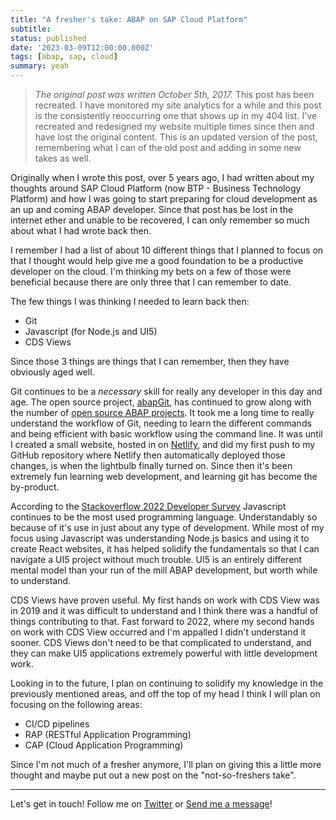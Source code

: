 ```yaml
---
title: "A fresher's take: ABAP on SAP Cloud Platform"
subtitle: 
status: published
date: '2023-03-09T12:00:00.000Z'
tags: [abap, sap, cloud]
summary: yeah
---
```


> *The original post was written October 5th, 2017.* This post has been recreated. I have monitored my site analytics for a while and this post is the consistently reoccurring one that shows up in my 404 list. I've recreated and redesigned my website multiple times since then and have lost the original content. This is an updated version of the post, remembering what I can of the old post and adding in some new takes as well.

Originally when I wrote this post, over 5 years ago, I had written about my thoughts around SAP Cloud Platform (now BTP - Business Technology Platform) and how I was going to start preparing for cloud development as an up and coming ABAP developer. Since that post has be lost in the internet ether and unable to be recovered, I can only remember so much about what I had wrote back then.

I remember I had a list of about 10 different things that I planned to focus on that I thought would help give me a good foundation to be a productive developer on the cloud. I'm thinking my bets on a few of those were beneficial because there are only three that I can remember to date.

The few things I was thinking I needed to learn back then:
- Git
- Javascript (for Node.js and UI5)
- CDS Views

Since those 3 things are things that I can remember, then they have obviously aged well.

Git continues to be a *necessary* skill for really any developer in this day and age. The open source project, [abapGit](https://abapgit.org/), has continued to grow along with the number of [open source ABAP projects](https://dotabap.org/). It took me a long time to really understand the workflow of Git, needing to learn the different commands and being efficient with basic workflow using the command line. It was until I created a small website, hosted in on [Netlify](https://www.netlify.com/), and did my first push to my GitHub repository where Netlify then automatically deployed those changes, is when the lightbulb finally turned on. Since then it's been extremely fun learning web development, and learning git has become the by-product.

According to the [Stackoverflow 2022 Developer Survey](https://survey.stackoverflow.co/2022/#section-most-popular-technologies-programming-scripting-and-markup-languages) Javascript continues to be the most used programming language. Understandably so because of it's use in just about any type of development. While most of my focus using Javascript was understanding Node.js basics and using it to create React websites, it has helped solidify the fundamentals so that I can navigate a UI5 project without much trouble. UI5 is an entirely different mental model than your run of the mill ABAP development, but worth while to understand.

CDS Views have proven useful. My first hands on work with CDS View was in 2019 and it was difficult to understand and I think there was a handful of things contributing to that. Fast forward to 2022, where my second hands on work with CDS View occurred and I'm appalled I didn't understand it sooner. CDS Views don't need to be that complicated to understand, and they can make UI5 applications extremely powerful with little development work.

Looking in to the future, I plan on continuing to solidify my knowledge in the previously mentioned areas, and off the top of my head I think I will plan on focusing on the following areas:
- CI/CD pipelines
- RAP (RESTful Application Programming)
- CAP (Cloud Application Programming)

Since I'm not much of a fresher anymore, I'll plan on giving this a little more thought and maybe put out a new post on the "not-so-freshers take".

___
Let's get in touch! Follow me on [Twitter](https://twitter.com/ColbyHemond) or [Send me a message](/contact)!